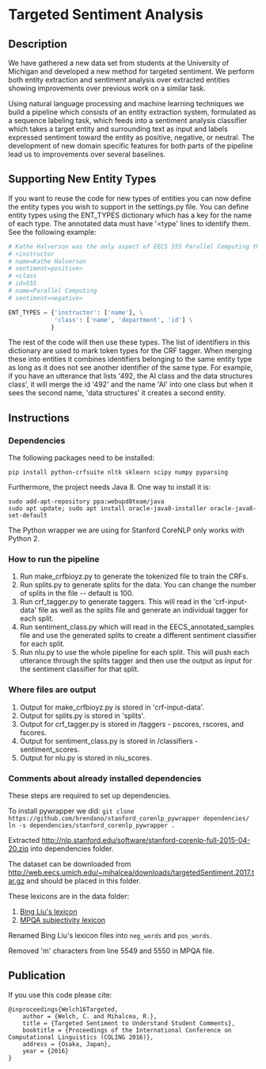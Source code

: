 # Targeted Sentiment Analysis

## Description
We have gathered a new data set from students at the University of Michigan and developed a new method for targeted sentiment. We perform both entity extraction and sentiment analysis over extracted entities showing improvements over previous work on a similar task.

Using natural language processing and machine learning techniques we build a pipeline which consists of an entity extraction system, formulated as a sequence labeling task, which feeds into a sentiment analysis classifier which takes a target entity and surrounding text as input and labels expressed sentiment toward the entity as positive, negative, or neutral. The development of new domain specific features for both parts of the pipeline lead us to improvements over several baselines.

## Supporting New Entity Types

If you want to reuse the code for new types of entities you can now define the entity types you wish to support in the settings.py file. You can define entity types using the ENT_TYPES dictionary which has a key for the name of each type. The annotated data must have '<type' lines to identify them. See the following example:

```Python
# Kathe Halverson was the only aspect of EECS 555 Parallel Computing that I liked
# <instructor
# name=Kathe Halverson
# sentiment=positive>
# <class
# id=555
# name=Parallel Computing
# sentiment=negative>

ENT_TYPES = {'instructor': ['name'], \
             'class': ['name', 'department', 'id'] \
            }
```

The rest of the code will then use these types. The list of identifiers in this dictionary are used to mark token types for the CRF tagger. When merging these into entities it combines identifiers belonging to the same entity type as long as it does not see another identifier of the same type. For example, if you have an utterance that lists '492, the AI class and the data structures class', it will merge the id '492' and the name 'AI' into one class but when it sees the second name, 'data structures' it creates a second entity.

## Instructions

### Dependencies

The following packages need to be installed:
```
pip install python-crfsuite nltk sklearn scipy numpy pyparsing
```
Furthermore, the project needs Java 8. One way to install it is:
```
sudo add-apt-repository ppa:webupd8team/java
sudo apt update; sudo apt install oracle-java8-installer oracle-java8-set-default
```

The Python wrapper we are using for Stanford CoreNLP only works with Python 2.

### How to run the pipeline
1. Run make_crfbioyz.py to generate the tokenized file to train the CRFs.
2. Run splits.py to generate splits for the data. You can change the number of splits in the file -- default is 100.
3. Run crf_tagger.py to generate taggers. This will read in the 'crf-input-data' file as well as the splits file and generate an individual tagger for each split.
4. Run sentiment_class.py which will read in the EECS_annotated_samples file and use the generated splits to create a different sentiment classifier for each split.
5. Run nlu.py to use the whole pipeline for each split. This will push each utterance through the splits tagger and then use the output as input for the sentiment classifier for that split.

### Where files are output
1. Output for make_crfbioyz.py is stored in 'crf-input-data'.
2. Output for splits.py is stored in 'splits'.
3. Output for crf_tagger.py is stored in /taggers - pscores, rscores, and fscores.
4. Output for sentiment_class.py is stored in /classifiers - sentiment_scores.
5. Output for nlu.py is stored in nlu_scores.

### Comments about already installed dependencies
These steps are required to set up dependencies.

To install pywrapper we did:
`git clone https://github.com/brendano/stanford_corenlp_pywrapper dependencies/`
`ln -s dependencies/stanford_corenlp_pywrapper .`

Extracted http://nlp.stanford.edu/software/stanford-corenlp-full-2015-04-20.zip into dependencies folder.

The dataset can be downloaded from http://web.eecs.umich.edu/~mihalcea/downloads/targetedSentiment.2017.tar.gz and should be placed in this folder.

These lexicons are in the data folder:
1. [Bing Liu's lexicon](https://www.cs.uic.edu/~liub/FBS/opinion-lexicon-English.rar)
2. [MPQA subjectivity lexicon](http://mpqa.cs.pitt.edu/lexicons/subj_lexicon/)

Renamed Bing Liu's lexicon files into `neg_words` and `pos_words`.

Removed 'm' characters from line 5549 and 5550 in MPQA file.

## Publication

If you use this code please cite:

```
@inproceedings{Welch16Targeted,
    author = {Welch, C. and Mihalcea, R.},
    title = {Targeted Sentiment to Understand Student Comments},
    booktitle = {Proceedings of the International Conference on Computational Linguistics (COLING 2016)},
    address = {Osaka, Japan},
    year = {2016}
}
```

